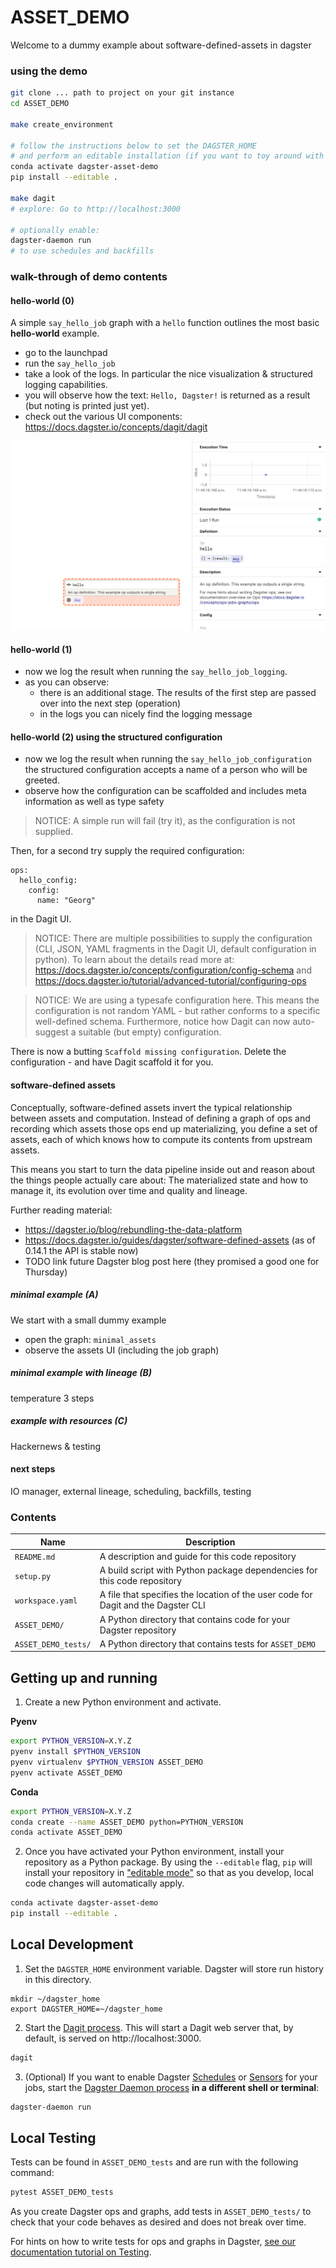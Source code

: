 # ASSET_DEMO

Welcome to a dummy example about software-defined-assets in dagster

### using the demo

```bash
git clone ... path to project on your git instance
cd ASSET_DEMO

make create_environment

# follow the instructions below to set the DAGSTER_HOME
# and perform an editable installation (if you want to toy around with this dummy pipeline)
conda activate dagster-asset-demo
pip install --editable .

make dagit
# explore: Go to http://localhost:3000

# optionally enable:
dagster-daemon run
# to use schedules and backfills
```

### walk-through of demo contents

#### hello-world (0)

A simple `say_hello_job` graph with a `hello` function outlines the most basic **hello-world** example.

- go to the launchpad
- run the `say_hello_job`
- take a look of the logs. In particular the nice visualization & structured logging capabilities.
- you will observe how the text: `Hello, Dagster!` is returned as a result (but noting is printed just yet).
- check out the various UI components: https://docs.dagster.io/concepts/dagit/dagit

![graph of say_hello_job](img/say_hello_job.png)

#### hello-world (1)

- now we log the result when running the `say_hello_job_logging`. 
- as you can observe:
    - there is an additional stage. The results of the first step are passed over into the next step (operation)
    - in the logs you can nicely find the logging message

#### hello-world (2) using the structured configuration

- now we log the result when running the `say_hello_job_configuration` the structured configuration accepts a name of a person who will be greeted.
- observe how the configuration can be scaffolded and includes meta information as well as type safety 

> NOTICE: A simple run will fail (try it), as the configuration is not supplied.

Then, for a second try supply the required configuration:

```
ops:
  hello_config:
    config:
      name: "Georg"
```
in the Dagit UI.

> NOTICE: There are multiple possibilities to supply the configuration (CLI, JSON, YAML fragments in the Dagit UI, default configuration in python). To learn about the details read more at: https://docs.dagster.io/concepts/configuration/config-schema and https://docs.dagster.io/tutorial/advanced-tutorial/configuring-ops

> NOTICE: We are using a typesafe configuration here. This means the configuration is not random YAML - but rather conforms to a specific well-defined schema.
> Furthermore, notice how Dagit can now auto-suggest a suitable (but empty) configuration.

There is now a butting `Scaffold missing configuration`. Delete the configuration - and have Dagit scaffold it for you.


#### software-defined assets

Conceptually, software-defined assets invert the typical relationship between assets and computation. Instead of defining a graph of ops and recording which assets those ops end up materializing, you define a set of assets, each of which knows how to compute its contents from upstream assets.

This means you start to turn the data pipeline inside out and reason about the things people actually care about: The materialized state and how to manage it, its evolution over time and quality and lineage.

Further reading material:

- https://dagster.io/blog/rebundling-the-data-platform
- https://docs.dagster.io/guides/dagster/software-defined-assets (as of 0.14.1 the API is stable now)
- TODO link future Dagster blog post here (they promised a good one for Thursday)

##### minimal example (A)

We start with a small dummy example

- open the graph: `minimal_assets`
- observe the assets UI (including the job graph)

##### minimal example with lineage (B)

temperature 3 steps

##### example with resources (C)

Hackernews & testing

#### next steps

IO manager, external lineage, scheduling, backfills, testing

### Contents

| Name                     | Description                                                                       |
| ------------------------ | --------------------------------------------------------------------------------- |
| `README.md`              | A description and guide for this code repository                                  |
| `setup.py`               | A build script with Python package dependencies for this code repository          |
| `workspace.yaml`         | A file that specifies the location of the user code for Dagit and the Dagster CLI |
| `ASSET_DEMO/`       | A Python directory that contains code for your Dagster repository                 |
| `ASSET_DEMO_tests/` | A Python directory that contains tests for `ASSET_DEMO`                      |

## Getting up and running

1. Create a new Python environment and activate.

**Pyenv**
```bash
export PYTHON_VERSION=X.Y.Z
pyenv install $PYTHON_VERSION
pyenv virtualenv $PYTHON_VERSION ASSET_DEMO
pyenv activate ASSET_DEMO
```

**Conda**
```bash
export PYTHON_VERSION=X.Y.Z
conda create --name ASSET_DEMO python=PYTHON_VERSION
conda activate ASSET_DEMO
```

2. Once you have activated your Python environment, install your repository as a Python package. By
using the `--editable` flag, `pip` will install your repository in
["editable mode"](https://pip.pypa.io/en/latest/reference/pip_install/?highlight=editable#editable-installs)
so that as you develop, local code changes will automatically apply.

```bash
conda activate dagster-asset-demo
pip install --editable .
```

## Local Development

1. Set the `DAGSTER_HOME` environment variable. Dagster will store run history in this directory.

```base
mkdir ~/dagster_home
export DAGSTER_HOME=~/dagster_home
```

2. Start the [Dagit process](https://docs.dagster.io/overview/dagit). This will start a Dagit web
server that, by default, is served on http://localhost:3000.

```bash
dagit
```

3. (Optional) If you want to enable Dagster
[Schedules](https://docs.dagster.io/overview/schedules-sensors/schedules) or
[Sensors](https://docs.dagster.io/overview/schedules-sensors/sensors) for your jobs, start the
[Dagster Daemon process](https://docs.dagster.io/overview/daemon#main) **in a different shell or terminal**:

```bash
dagster-daemon run
```

## Local Testing

Tests can be found in `ASSET_DEMO_tests` and are run with the following command:

```bash
pytest ASSET_DEMO_tests
```

As you create Dagster ops and graphs, add tests in `ASSET_DEMO_tests/` to check that your
code behaves as desired and does not break over time.

For hints on how to write tests for ops and graphs in Dagster,
[see our documentation tutorial on Testing](https://docs.dagster.io/tutorial/testable).
